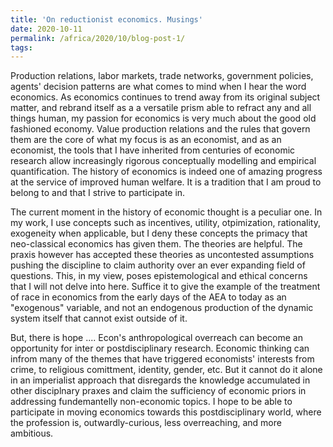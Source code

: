 ```yaml
---
title: 'On reductionist economics. Musings'
date: 2020-10-11
permalink: /africa/2020/10/blog-post-1/
tags:
---
```


Production relations, labor markets, trade networks, government policies, agents' decision patterns are what comes to mind when I hear the word economics. As economics continues to trend away from its original subject matter, and rebrand itself as a a versatile prism able to refract any and all things human, my passion for economics is very much about the good old fashioned economy. Value production relations and the rules that govern them are the core of what my focus is as an economist, and as an economist, the tools that I have inherited from centuries of economic research allow increasingly rigorous conceptually modelling and empirical quantification. The history of economics is indeed one of amazing progress at the service of improved human welfare. It is a tradition that I am proud to belong to and that I strive to participate in. 

The current moment in the history of economic thought is a peculiar one. In my work, I use concepts such as incentives, utility, otpimization, rationality, exogeneity when applicable, but I deny these concepts the primacy that neo-classical economics has given them. The theories are helpful. The praxis however has accepted these theories as uncontested assumptions pushing the discipline to claim authority over an ever expanding field of questions. This, in my view, poses epistemological and ethical concerns that I will not delve into here. Suffice it to give the example of the treatment of race in economics from the early days of the AEA to today as an "exogenous" variable, and not an endogenous production of the dynamic system itself that cannot exist outside of it.

But, there is hope .... Econ's anthropological overreach can become an opportunity for inter or postdisciplinary research. Economic thinking can infrom many of the themes that have triggered economists' interests from crime, to religious comittment, identity, gender, etc. But it cannot do it alone in an imperialist approach that disregards the knowledge accumulated in other disciplnary praxes and claim the sufficiency of economic priors in addressing fundemantelly non-economic topics. I hope to be able to participate in moving economics towards this postdisciplinary world, where the profession is, outwardly-curious, less overreaching, and more ambitious.  

